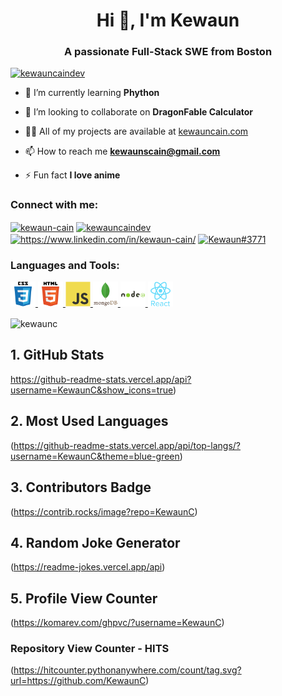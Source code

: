 <h1 align="center">Hi 👋, I'm Kewaun</h1>
<h3 align="center">A passionate Full-Stack SWE from Boston</h3>

<p align="left"> <a href="https://twitter.com/kewauncaindev" target="blank"><img src="https://img.shields.io/twitter/follow/kewauncaindev?logo=twitter&style=for-the-badge" alt="kewauncaindev" /></a> </p>

- 🌱 I’m currently learning **Phython**

- 👯 I’m looking to collaborate on **DragonFable Calculator**

- 👨‍💻 All of my projects are available at [kewauncain.com](kewauncain.com)

- 📫 How to reach me **kewaunscain@gmail.com**

- ⚡ Fun fact **I love anime**

<h3 align="left">Connect with me:</h3>
<p align="left">
<a href="https://codepen.io/kewaun-cain" target="blank"><img align="center" src="https://raw.githubusercontent.com/rahuldkjain/github-profile-readme-generator/master/src/images/icons/Social/codepen.svg" alt="kewaun-cain" height="30" width="40" /></a>
<a href="https://twitter.com/kewauncaindev" target="blank"><img align="center" src="https://raw.githubusercontent.com/rahuldkjain/github-profile-readme-generator/master/src/images/icons/Social/twitter.svg" alt="kewauncaindev" height="30" width="40" /></a>
<a href="https://linkedin.com/in/https://www.linkedin.com/in/kewaun-cain/" target="blank"><img align="center" src="https://raw.githubusercontent.com/rahuldkjain/github-profile-readme-generator/master/src/images/icons/Social/linked-in-alt.svg" alt="https://www.linkedin.com/in/kewaun-cain/" height="30" width="40" /></a>
<a href="https://discord.gg/Kewaun#3771" target="blank"><img align="center" src="https://raw.githubusercontent.com/rahuldkjain/github-profile-readme-generator/master/src/images/icons/Social/discord.svg" alt="Kewaun#3771" height="30" width="40" /></a>
</p>

<h3 align="left">Languages and Tools:</h3>
<p align="left"> <a href="https://www.w3schools.com/css/" target="_blank" rel="noreferrer"> <img src="https://raw.githubusercontent.com/devicons/devicon/master/icons/css3/css3-original-wordmark.svg" alt="css3" width="40" height="40"/> </a> <a href="https://www.w3.org/html/" target="_blank" rel="noreferrer"> <img src="https://raw.githubusercontent.com/devicons/devicon/master/icons/html5/html5-original-wordmark.svg" alt="html5" width="40" height="40"/> </a> <a href="https://developer.mozilla.org/en-US/docs/Web/JavaScript" target="_blank" rel="noreferrer"> <img src="https://raw.githubusercontent.com/devicons/devicon/master/icons/javascript/javascript-original.svg" alt="javascript" width="40" height="40"/> </a> <a href="https://www.mongodb.com/" target="_blank" rel="noreferrer"> <img src="https://raw.githubusercontent.com/devicons/devicon/master/icons/mongodb/mongodb-original-wordmark.svg" alt="mongodb" width="40" height="40"/> </a> <a href="https://nodejs.org" target="_blank" rel="noreferrer"> <img src="https://raw.githubusercontent.com/devicons/devicon/master/icons/nodejs/nodejs-original-wordmark.svg" alt="nodejs" width="40" height="40"/> </a> <a href="https://reactjs.org/" target="_blank" rel="noreferrer"> <img src="https://raw.githubusercontent.com/devicons/devicon/master/icons/react/react-original-wordmark.svg" alt="react" width="40" height="40"/> </a> </p>

<p><img align="center" src="https://github-readme-stats.vercel.app/api/top-langs?username=kewaunc&show_icons=true&locale=en&layout=compact" alt="kewaunc" /></p>

## 1. GitHub Stats
https://github-readme-stats.vercel.app/api?username=KewaunC&show_icons=true)
## 2. Most Used Languages
(https://github-readme-stats.vercel.app/api/top-langs/?username=KewaunC&theme=blue-green)
## 3. Contributors Badge
(https://contrib.rocks/image?repo=KewaunC)
## 4. Random Joke Generator
(https://readme-jokes.vercel.app/api)
## 5. Profile View Counter
(https://komarev.com/ghpvc/?username=KewaunC)
### Repository View Counter - HITS
(https://hitcounter.pythonanywhere.com/count/tag.svg?url=https://github.com/KewaunC)
